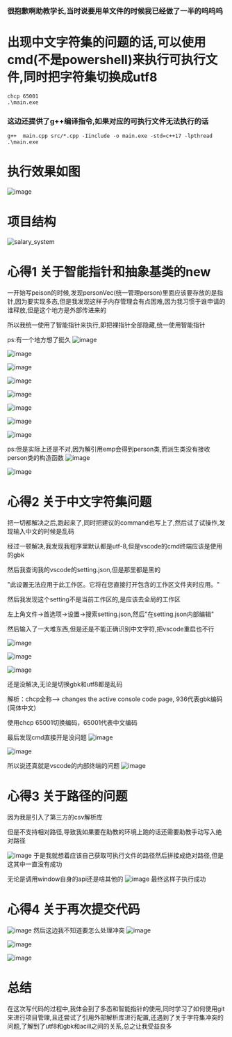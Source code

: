 ### 很抱歉啊助教学长,当时说要用单文件的时候我已经做了一半的呜呜呜

# 出现中文字符集的问题的话,可以使用cmd(不是powershell)来执行可执行文件,同时把字符集切换成utf8
```shell
chcp 65001
.\main.exe
```
### 这边还提供了g++编译指令,如果对应的可执行文件无法执行的话

```shell
g++  main.cpp src/*.cpp -Iinclude -o main.exe -std=c++17 -lpthread
.\main.exe
```
# 执行效果如图
![image](https://github.com/user-attachments/assets/85872524-c63b-40f9-a34d-fead50a79c3d)

# 项目结构
![salary_system](https://github.com/user-attachments/assets/f68a6174-bad6-4536-8f6d-8da25fd0b6a6)

# 心得1 关于智能指针和抽象基类的new

一开始写peison的时候,发现personVec(统一管理person)里面应该要存放的是指针,因为要实现多态,但是我发现这样子内存管理会有点困难,因为我习惯于谁申请的谁释放,但是这个地方是外部传进来的

所以我统一使用了智能指针来执行,即把裸指针全部隐藏,统一使用智能指针

ps:有一个地方想了挺久
![image](https://github.com/user-attachments/assets/b7137040-f441-46a5-aca8-85adfe82be1c)

![image](https://github.com/user-attachments/assets/7c6d1ea2-6f17-488f-ab4f-e09aa726cb4e)

![image](https://github.com/user-attachments/assets/7df44a9c-51bf-4a37-805b-fd4f4ee0dba9)

![image](https://github.com/user-attachments/assets/74ba5089-e477-4713-8f1a-8efba06a6491)

![image](https://github.com/user-attachments/assets/a45a4a18-71a0-4665-9105-bb3dc1a4f54d)

![image](https://github.com/user-attachments/assets/ea3345a3-3648-4d3f-821e-199b54f9ef31)

![image](https://github.com/user-attachments/assets/afc7ebb5-d49c-43b6-9f53-50693e7cc961)

![image](https://github.com/user-attachments/assets/a57ac586-d042-4fa5-8129-5952eff81963)

ps:但是实际上还是不对,因为解引用emp会得到person类,而派生类没有接收person类的构造函数
![image](https://github.com/user-attachments/assets/5b796796-c3a4-43e9-9e7c-f51c9b543841)

![image](https://github.com/user-attachments/assets/e0e1f020-e957-43e8-a12a-7d112199930e)



# 心得2 关于中文字符集问题

把一切都解决之后,跑起来了,同时把建议的command也写上了,然后试了试操作,发现输入中文的时候是乱码

经过一顿解决,我发现我程序里默认都是utf-8,但是vscode的cmd终端应该是使用的gbk

然后我查询我的vscode的setting.json,但是那里都是黑的

"此设置无法应用于此工作区。它将在您直接打开包含的工作区文件夹时应用。"

然后我发现这个setting不是当前工作区的,是应该去全局的工作区

左上角文件->首选项->设置->搜索setting.json,然后"在setting.json内部编辑"

然后输入了一大堆东西,但是还是不能正确识别中文字符,把vscode重启也不行

![image](https://github.com/user-attachments/assets/80c4d54e-83e3-42f6-8606-759bb1710645)

![image](https://github.com/user-attachments/assets/13d10ab2-e8f2-4d34-9247-40f3efc49935)

![image](https://github.com/user-attachments/assets/02e818c1-8266-408e-92d3-429ee5bdbaa7)

还是没解决,无论是切换gbk和utf8都是乱码

解析：chcp全称—> changes the active console code page, 936代表gbk编码(简体中文)

使用chcp 65001切换编码，65001代表中文编码

最后发现cmd直接开是没问题
![image](https://github.com/user-attachments/assets/b1472eaa-2bc7-4e29-adbb-3a0dc24066d4)

![image](https://github.com/user-attachments/assets/f937352b-97f4-4b54-9e74-1ac0fe13b98b)

所以说还真就是vscode的内部终端的问题 
![image](https://github.com/user-attachments/assets/b57b0141-2deb-47d8-b538-91e8831d8cd4)


# 心得3 关于路径的问题

因为我是引入了第三方的csv解析库

但是不支持相对路径,导致我如果要在助教的环境上跑的话还需要助教手动写入绝对路径

![image](https://github.com/user-attachments/assets/69ebc900-d06e-4e0d-905d-810c5bdc6cb8)
于是我就想着应该自己获取可执行文件的路径然后拼接成绝对路径,但是这其中一直没有成功

无论是调用window自身的api还是啥其他的
![image](https://github.com/user-attachments/assets/0448a747-a8d1-403e-a3c5-e261ca5e7969)
最终这样子执行成功

# 心得4 关于再次提交代码
![image](https://github.com/user-attachments/assets/8b92e15d-9452-44e9-b889-a8db1e0c0399)
然后这边我不知道要怎么处理冲突
![image](https://github.com/user-attachments/assets/f4df66fb-be4a-48e5-8b76-bc096e46bfc0)

![image](https://github.com/user-attachments/assets/63e0f376-372c-4d49-a14e-cb35e454cd21)

![image](https://github.com/user-attachments/assets/39a529eb-01b5-4234-bc71-19054e560dc8)


# 总结
在这次写代码的过程中,我体会到了多态和智能指针的使用,同时学习了如何使用git来进行项目管理,且还尝试了引用外部解析库进行配置,还遇到了关于字符集冲突的问题,了解到了utf8和gbk和acill之间的关系,总之让我受益良多
